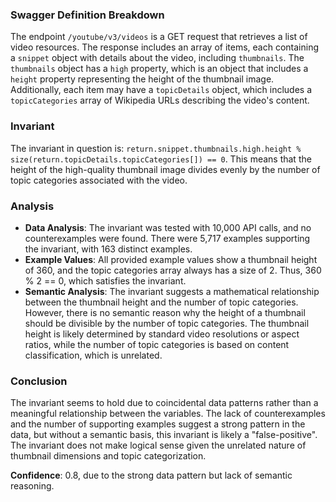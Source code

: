 ### Swagger Definition Breakdown
The endpoint `/youtube/v3/videos` is a GET request that retrieves a list of video resources. The response includes an array of items, each containing a `snippet` object with details about the video, including `thumbnails`. The `thumbnails` object has a `high` property, which is an object that includes a `height` property representing the height of the thumbnail image. Additionally, each item may have a `topicDetails` object, which includes a `topicCategories` array of Wikipedia URLs describing the video's content.

### Invariant
The invariant in question is: `return.snippet.thumbnails.high.height % size(return.topicDetails.topicCategories[]) == 0`. This means that the height of the high-quality thumbnail image divides evenly by the number of topic categories associated with the video.

### Analysis
- **Data Analysis**: The invariant was tested with 10,000 API calls, and no counterexamples were found. There were 5,717 examples supporting the invariant, with 163 distinct examples.
- **Example Values**: All provided example values show a thumbnail height of 360, and the topic categories array always has a size of 2. Thus, 360 % 2 == 0, which satisfies the invariant.
- **Semantic Analysis**: The invariant suggests a mathematical relationship between the thumbnail height and the number of topic categories. However, there is no semantic reason why the height of a thumbnail should be divisible by the number of topic categories. The thumbnail height is likely determined by standard video resolutions or aspect ratios, while the number of topic categories is based on content classification, which is unrelated.

### Conclusion
The invariant seems to hold due to coincidental data patterns rather than a meaningful relationship between the variables. The lack of counterexamples and the number of supporting examples suggest a strong pattern in the data, but without a semantic basis, this invariant is likely a "false-positive". The invariant does not make logical sense given the unrelated nature of thumbnail dimensions and topic categorization.

**Confidence**: 0.8, due to the strong data pattern but lack of semantic reasoning.
